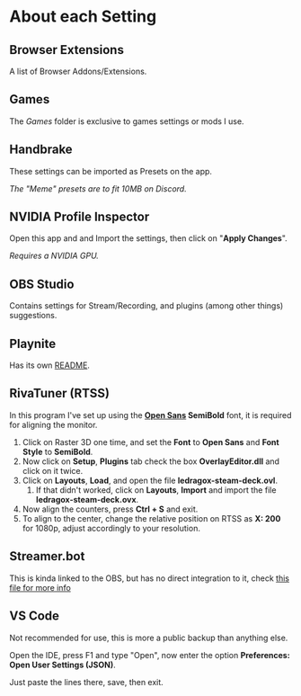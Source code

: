 # About each Setting

## Browser Extensions

A list of Browser Addons/Extensions.

## Games

The _Games_ folder is exclusive to games settings or mods I use.

## Handbrake

These settings can be imported as Presets on the app.

_The "Meme" presets are to fit 10MB on Discord._

## NVIDIA Profile Inspector

Open this app and and Import the settings, then click on "**Apply Changes**".

_Requires a NVIDIA GPU._

## OBS Studio

Contains settings for Stream/Recording, and plugins (among other things) suggestions.

## Playnite

Has its own [README](./Playnite/Playnite-Addons.md).

## RivaTuner (RTSS)

In this program I've set up using the **[Open Sans](https://fonts.google.com/specimen/Open+Sans) SemiBold** font, it is required for aligning the monitor.

1. Click on Raster 3D one time, and set the **Font** to **Open Sans** and **Font Style** to **SemiBold**.
2. Now click on **Setup**, **Plugins** tab check the box **OverlayEditor.dll** and click on it twice.
3. Click on **Layouts**, **Load**, and open the file **ledragox-steam-deck.ovl**.
   1. If that didn't worked, click on **Layouts**, **Import** and import the file **ledragox-steam-deck.ovx**.
4. Now align the counters, press **Ctrl + S** and exit.
5. To align to the center, change the relative position on RTSS as **X: 200** for 1080p, adjust accordingly to your resolution.

## Streamer.bot

This is kinda linked to the OBS, but has no direct integration to it, check [this file for more info](./OBS%20Studio/workflow-single-screen.md)

## VS Code

Not recommended for use, this is more a public backup than anything else.

Open the IDE, press F1 and type "Open", now enter the option **Preferences: Open User Settings (JSON)**.

Just paste the lines there, save, then exit.
